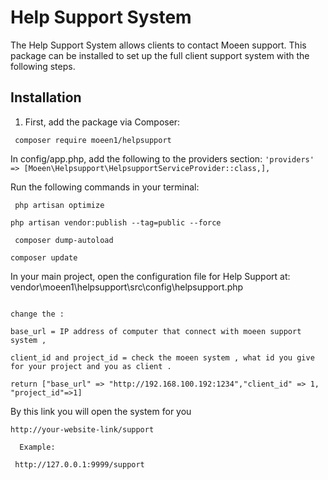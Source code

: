 
# Help Support System



The Help Support System allows clients to contact Moeen support. This package can be installed to set up the full client support system with the following steps.



## Installation



1. First, add the package via Composer:


` composer require moeen1/helpsupport`


 In config/app.php, add the following to the providers section:
  `'providers' => [Moeen\Helpsupport\HelpsupportServiceProvider::class,],`


Run the following commands in your terminal:

` php artisan optimize`

` php artisan vendor:publish --tag=public --force
`

` composer dump-autoload`

` composer update `

In your main project, open the configuration file for Help Support at:
                 vendor\moeen1\helpsupport\src\config\helpsupport.php

```

change the :

base_url = IP address of computer that connect with moeen support system ,

client_id and project_id = check the moeen system , what id you give for your project and you as client .

```
` return ["base_url" => "http://192.168.100.192:1234","client_id" => 1,
"project_id"=>1] `


By this link you will open the system for you

` http://your-website-link/support `

      Example:

     http://127.0.0.1:9999/support
